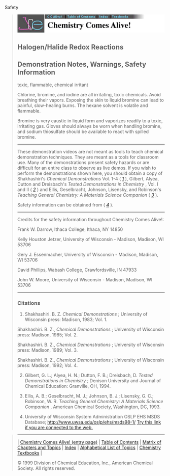





 Safety
 



> ![Chemistry Comes Alive!](ccahead.gif)
> 
> 
> 
> 
> 
> 
> 
> 
> 
> ## Halogen/Halide Redox Reactions
> 
> 
> 
> 
> 
> ## Demonstration Notes, Warnings, Safety Information
> 
> 
> 
> 
> 
>  toxic, flammable, chemical irritant
>  
> 
> 
> 
>  Chlorine, bromine, and iodine are all irritating, toxic chemicals. Avoid breathing their vapors. Exposing the skin to liquid bromine can lead to painful, slow-healing burns. The hexane solvent is volatile and flammable.
>  
> 
> 
> 
>  Bromine is very caustic in liquid form and vaporizes readily to a toxic, irritating gas. Gloves should always 
be worn when handling bromine, and sodium thiosulfate should be available to react with spilled bromine.
>  
> 
> 
> 
> 
> 
> ---
> 
> 
> 
> 
> 
>  These demonstration videos are not meant as tools to teach chemical demonstration techniques. 
They are meant as a tools for classroom use. 
Many of the demonstrations present safety hazards or are
difficult for an entire class to observe as live demos. 
If you wish to perform the demonstrations shown here, you should obtain a copy of 
Shakhashiri's
>  *Chemical Demonstrations* 
>  Vol. 1-4
(
>  [*1*](#CR1)
>  ), Gilbert, Alyea, Dutton and
Dreisbach's
>  *Tested Demonstrations in Chemistry* 
>  , Vol. I and
II (
>  [*2*](#CR2)
>  ) and Ellis, Geselbracht, Johnson,
Lisensky, and Robinson's
>  *Teaching General Chemistry: A Materials
Science Companion* 
>  (
>  [*3*](#CR3)
>  ).
>  
> 
> 
> 
>  Safety information can be obtained from (
>  [*4*](#CR4)
>  ).
>  
> 
> 
> 
> 
> 
> ---
> 
> 
> 
>  Credits for the safety information throughout Chemistry Comes Alive!:
>    
> 
>   
> 
>  Frank W. Darrow, Ithaca College, Ithaca, NY 14850
>    
> 
>  Kelly Houston Jetzer, University of Wisconsin - Madison, Madison, WI 53706
>    
> 
>  Gery J. Essenmacher, University of Wisconsin - Madison, Madison, WI 53706
>    
> 
>  David Phillips, Wabash College, Crawfordsville, IN 47933
>    
> 
>  John W. Moore, University of Wisconsin - Madison, Madison, WI 53706
>  
> 
> ---
> 
> 
> 
> 
> 
> ### Citations
> 
> 
> 
> 
>  1. Shakhashiri. B. Z.
>  *Chemical Demonstrations* 
>  ; University of Wisconsin press: Madison, 1983; Vol. 1.
>    
> 
>  Shakhashiri. B. Z.,
>  *Chemical Demonstrations* 
>  ; University of Wisconsin press: Madison, 1985; Vol. 2.
>    
> 
>  Shakhashiri. B. Z.,
>  *Chemical Demonstrations* 
>  ; University of Wisconsin press: Madison, 1989; Vol. 3.
>    
> 
>  Shakhashiri. B. Z.,
>  *Chemical Demonstrations* 
>  ; University of Wisconsin press: Madison, 1992; Vol. 4.
>  
> 
> 
> 
> 
>  2. Gilbert, G. L.; Alyea, H. N.; Dutton, F. B.; Dreisbach, D.
>  *Tested Demonstrations in Chemistry* 
>  ; Denison University and Journal of Chemical Education: Granville, OH, 1994.
>  
> 
> 
> 
> 
>  3. Ellis, A. B.; Geselbracht, M. J.; Johnson, B. J.; Lisensky, G. C.; Robinson, W. R.
>  *Teaching General Chemistry: A Materials Science Companion* 
>  , American Chemical Society, Washington, DC, 1993.
>  
> 
> 
> 
> 
>  4. University of Wisconsin System Administration OSLP EHS MSDS Database; http://www.uwsa.edu/oslp/ehs/msds98-1/
>  [Try this link if you are connected to the web.](http://www.uwsa.edu/oslp/ehs/msds99-1/)



> ---
> 
> 
>  |
>  [Chemistry Comes Alive! (entry page)](../../INDEX.HTM) 
>  |
>  [Table of Contents](../../CONTENTS.HTM) 
>  |
>  [Matrix of Chapters and Topics](../../MATRIX.HTM) 
>  |
>  [Index](../../WORDS.HTM) 
>  |
>  [Alphabetical List of Topics](../../ALPHATOP.HTM) 
>  |
>  [Chemistry Textbooks](../../BOOKS.HTM) 
>  |
>  
>  © 1999 Division of Chemical Education, Inc.,
American Chemical Society. All rights reserved.





